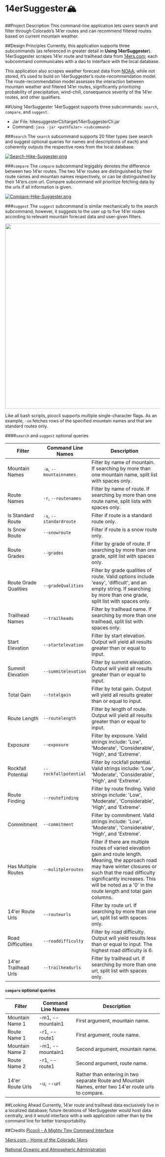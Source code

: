 # 14erSuggester🏔

##Project Description
This command-line application lets users search and filter through Colorado’s 14’er routes
and can recommend filtered routes based on current mountain weather.

##Design Principles
Currently, this application supports three subcommands (as referenced in greater detail in **Using 14erSuggester**).
14erSuggester scrapes 14’er route and trailhead data from 
[14ers.com](https://www.14ers.com/); each subcommand communicates with a dao to interface with the local database.

This application also scrapes weather forecast data from [NOAA](https://www.noaa.gov/); while not stored, 
it’s used to build on 14erSuggester’s route-recommendation model. 
The route-recommendation model assesses the interaction between mountain weather 
and filtered 14’er routes, significantly prioritizing probability of precipitation,
wind-chill, consequence severity of the 14’er routes, and other qualifiers.

##Using 14erSuggester
14erSuggest supports three subcommands: ```search```, ```compare```, and ```suggest```.
- Jar File: hikesuggesterCli/target/14erSuggesterCli.jar
- Command: ```java -jar <pathToJar> <subcommand>```


###```search```
The ```search``` subcommand supports 20 filter types (see search and  suggest optional 
queries for names and descriptions of each) and coherently outputs the respective rows
from the local database.

[![Search-Hike-Suggester.png](https://i.postimg.cc/tCbFN3s2/Search-Hike-Suggester.png)](https://postimg.cc/jC8WsJQ7)

###```compare```
The ```compare``` subcommand legigably denotes the difference between two 14’er routes.
The two 14’er routes are distinguished by their route names and mountain names 
respectively, or can be distinguished by their 14’ers.com url. Compare subcommand 
will prioritize fetching data by the urls if all information is given.

[![Compare-Hike-Suggester.png](https://i.postimg.cc/WzGgP3HG/Compare-Hike-Suggester.png)](https://postimg.cc/kR5BQn9G)

###```suggest```
The ```suggest``` subcommand is similar mechanically to the search subcommand; 
however, it suggests to the user up to five 14’er routes according to 
relevant mountain forecast data and user-given filters.

<p align="center">
  <img src="https://media.giphy.com/media/K2WYUTgkttjIUk05Dc/giphy.gif" width="600"/>
</p>


Like all bash scripts, picocli supports multiple single-character flags. 
As an example, ```-sm``` fetches rows of the specified mountain names and 
that are standard routes only.

####```search``` and ```suggest``` optional queries

| Filter                | Command Line Names      | Description                                                                                                                                                                                                                                                          |   
|-----------------------|-------------------------|----------------------------------------------------------------------------------------------------------------------------------------------------------------------------------------------------------------------------------------------------------------------|
| Mountain Names        | `-m`, `--mountainnames` | Filter by name of mountain. If searching by more than one mountain name, split list with spaces only.                                                                                                                                                                |
| Route Names           | `-r`, `--routenames`    | Filter by name of route. If searching by more than one route name, split lists with spaces only.                                                                                                                                                                     |
| Is Standard Route     | `-s`, `--standardroute` | Filter if route is a standard route only.                                                                                                                                                                                                                            |
| Is Snow Route         | `--snowroute`           | Filter if route is a snow route only.                                                                                                                                                                                                                                |
| Route Grades          | `--grades`              | Filter by grade of route. If searching by more than one grade, split list with spaces only.                                                                                                                                                                          |
| Route Grade Qualities | `--gradeQualities`      | Filter by grade qualities of route. Valid options include 'easy', 'difficult', and an empty string. If searching by more than one grade, split list with spaces only.                                                                                                |
| Trailhead Names       | `--trailheads`          | Filter by trailhead name. If searching by more than one trailhead, split list with spaces only.                                                                                                                                                                      |
| Start Elevation       | `--startelevation`      | Filter by start elevation. Output will yield all results greater than or equal to input.                                                                                                                                                                             |
| Summit Elevation      | `--summitelevation`     | Filter by summit elevation. Output will yield all results greater than or equal to input.                                                                                                                                                                            |
| Total Gain            | `--totalgain`           | Filter by total gain. Output will yield all results greater than or equal to input.                                                                                                                                                                                  |
| Route Length          | `--routelength`         | Filter by length of route. Output will yield all results greater than or equal to input.                                                                                                                                                                             |
| Exposure              | `--exposure`            | Filter by exposure. Valid strings include: 'Low', 'Moderate', 'Considerable', 'High', and 'Extreme'.                                                                                                                                                                 |
| Rockfall Potential    | `--rockfallpotential`   | Filter by rockfall potential. Valid strings include: 'Low', 'Moderate', 'Considerable', 'High', and 'Extreme'.                                                                                                                                                       |
| Route Finding         | `--routefinding`        | Filter by route finding. Valid strings include: 'Low', 'Moderate', 'Considerable', 'High', and 'Extreme'.                                                                                                                                                            |
| Commitment            | `--commitment`          | Filter by commitment. Valid strings include: 'Low', 'Moderate', 'Considerable', 'High', and 'Extreme'.                                                                                                                                                               |
| Has Multiple Routes   | `--mulitpleroutes`      | Filter if there are multiple routes of varied elevation gain and route length. Meaning, the approach road may have winter closures or such that the road difficulty significantly increases. This will be noted as a '0' in the route length and total gain columns. |
| 14'er Route Urls      | `--routeurls`           | Filter by route url. If searching by more than one url, split list with spaces only.                                                                                                                                                                                 |
| Road Difficulties     | `--roaddifficulty`      | Filter by road difficulty. Output will yield results less than or equal to input. The highest road difficulty is 6.                                                                                                                                                  |
| 14'er Trailhead Urls  | `--trailheadurls`       | Filter by trailhead url. If searching by more than one url, split list with spaces only.                                                                                                                                                                             |


#### ```compare``` optional queries

| Filter           | Command Line Names | Description                                                                                           |   
|------------------|--------------------|-------------------------------------------------------------------------------------------------------|
| Mountain Name 1  | -m1, --mountain1   | First argument, mountain name.                                                                        |
| Route Name 1     | -r1, --route1      | First argument, route name.                                                                           |
| Mountain Name 2  | -m1, --mountain1   | Second argument, mountain name.                                                                       |
| Route Name 2     | -r1, --route1      | Second argument, route name.                                                                          |
| 14'er Route Urls | -u, --url          | Rather than entering in two separate Route and Mountain Names, enter two 14'er route urls to compare. |

##Looking Ahead
Currently, 14’er route and trailhead data exclusively live in a
localized database; future iterations of 14erSuggester would host data 
centrally, and it would interface with a web application rather than by 
the command line for better transportability.

##Credits
[Picocli - A Mighty Tiny Command Interface](https://picocli.info/)

[14ers.com - Home of the Colorado 14ers](https://www.14ers.com/)

[National Oceanic and Atmospheric Administration](https://www.noaa.gov/)
